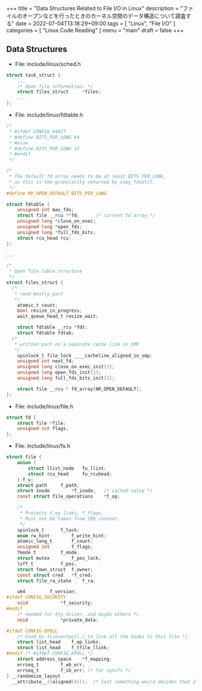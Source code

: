 +++
title = "Data Structures Related to File I/O in Linux"
description = "ファイルのオープンなどを行ったときのカーネル空間のデータ構造について調査する"
date = 2022-07-04T13:18:29+09:00
tags = [
  "Linux", "File I/O"
]
categories = [
  "Linux Code Reading"
]
menu = "main"
draft = false
+++

## Data Structures

- File: include/linux/sched.h

```c
struct task_struct {
	...
	/* Open file information: */
	struct files_struct		*files;
	...
};
```

- File: include/linux/fdtable.h

```c
/*
 * #ifdef CONFIG_64BIT
 * #define BITS_PER_LONG 64
 * #else
 * #define BITS_PER_LONG 32
 * #endif
 */

/*
 * The default fd array needs to be at least BITS_PER_LONG,
 * as this is the granularity returned by copy_fdset().
 */
#define NR_OPEN_DEFAULT BITS_PER_LONG

struct fdtable {
	unsigned int max_fds;
	struct file __rcu **fd;      /* current fd array */
	unsigned long *close_on_exec;
	unsigned long *open_fds;
	unsigned long *full_fds_bits;
	struct rcu_head rcu;
};

...

/*
 * Open file table structure
 */
struct files_struct {
  /*
   * read mostly part
   */
	atomic_t count;
	bool resize_in_progress;
	wait_queue_head_t resize_wait;

	struct fdtable __rcu *fdt;
	struct fdtable fdtab;
  /*
   * written part on a separate cache line in SMP
   */
	spinlock_t file_lock ____cacheline_aligned_in_smp;
	unsigned int next_fd;
	unsigned long close_on_exec_init[1];
	unsigned long open_fds_init[1];
	unsigned long full_fds_bits_init[1];

	struct file __rcu * fd_array[NR_OPEN_DEFAULT];
};
```

- File: include/linux/file.h

```c
struct fd {
	struct file *file;
	unsigned int flags;
};
```

- File: include/linux/fs.h

```c
struct file {
	union {
		struct llist_node	fu_llist;
		struct rcu_head 	fu_rcuhead;
	} f_u;
	struct path		f_path;
	struct inode		*f_inode;	/* cached value */
	const struct file_operations	*f_op;

	/*
	 * Protects f_ep_links, f_flags.
	 * Must not be taken from IRQ context.
	 */
	spinlock_t		f_lock;
	enum rw_hint		f_write_hint;
	atomic_long_t		f_count;
	unsigned int 		f_flags;
	fmode_t			f_mode;
	struct mutex		f_pos_lock;
	loff_t			f_pos;
	struct fown_struct	f_owner;
	const struct cred	*f_cred;
	struct file_ra_state	f_ra;

	u64			f_version;
#ifdef CONFIG_SECURITY
	void			*f_security;
#endif
	/* needed for tty driver, and maybe others */
	void			*private_data;

#ifdef CONFIG_EPOLL
	/* Used by fs/eventpoll.c to link all the hooks to this file */
	struct list_head	f_ep_links;
	struct list_head	f_tfile_llink;
#endif /* #ifdef CONFIG_EPOLL */
	struct address_space	*f_mapping;
	errseq_t		f_wb_err;
	errseq_t		f_sb_err; /* for syncfs */
} __randomize_layout
  __attribute__((aligned(4)));	/* lest something weird decides that 2 is OK */
```
